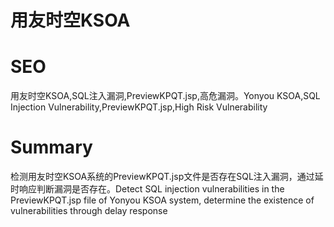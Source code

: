 # 用友时空KSOA
# SEO
用友时空KSOA,SQL注入漏洞,PreviewKPQT.jsp,高危漏洞。Yonyou KSOA,SQL Injection Vulnerability,PreviewKPQT.jsp,High Risk Vulnerability
# Summary
检测用友时空KSOA系统的PreviewKPQT.jsp文件是否存在SQL注入漏洞，通过延时响应判断漏洞是否存在。Detect SQL injection vulnerabilities in the PreviewKPQT.jsp file of Yonyou KSOA system, determine the existence of vulnerabilities through delay response
